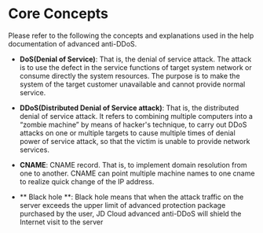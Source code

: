 # Core Concepts
Please refer to the following the concepts and explanations used in the help documentation of advanced anti-DDoS.

- **DoS(Denial of Service)**: That is, the denial of service attack. The attack is to use the defect in the service functions of target system network or consume directly the system resources. The purpose is to make the system of the target customer unavailable and cannot provide normal service.

- **DDoS(Distributed Denial of Service attack)**: That is, the distributed denial of service attack. It refers to combining multiple computers into a “zombie machine” by means of hacker's technique, to carry out DDoS attacks on one or multiple targets to cause multiple times of denial power of service attack, so that the victim is unable to provide network services.

- **CNAME**: CNAME record. That is, to implement domain resolution from one to another. CNAME can point multiple machine names to one cname to realize quick change of the IP address.

- ** Black hole **: Black hole means that when the attack traffic on the server exceeds the upper limit of advanced protection package purchased by the user, JD Cloud advanced anti-DDoS will shield the Internet visit to the server
